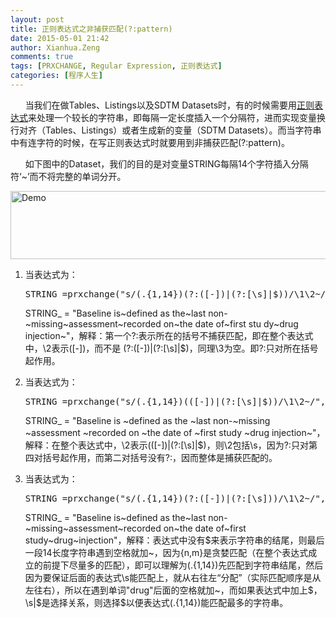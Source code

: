 ```yaml
---
layout: post
title: 正则表达式之非捕获匹配(?:pattern)
date: 2015-05-01 21:42
author: Xianhua.Zeng
comments: true
tags: [PRXCHANGE, Regular Expression, 正则表达式]
categories: [程序人生]
---
```

<p>      当我们在做Tables、Listings以及SDTM Datasets时，有的时候需要用<span style="text-decoration: underline;"><a href="http://zh.wikipedia.org/zh/%E6%AD%A3%E5%88%99%E8%A1%A8%E8%BE%BE%E5%BC%8F" target="_blank">正则表达式</a></span>来处理一个较长的字符串，即每隔一定长度插入一个分隔符，进而实现变量换行对齐（Tables、Listings）或者生成新的变量（SDTM Datasets）。而当字符串中有连字符的时候，在写正则表达式时就要用到非捕获匹配(?:pattern)。<!--more--></p><p>      如下图中的Dataset，我们的目的是对变量STRING每隔14个字符插入分隔符‘~’而不将完整的单词分开。</p><p><a href="http://www.xianhuazeng.com/cn/wp-content/uploads/2015/05/Demo.jpg"><img class="aligncenter size-full wp-image-125" src="http://www.xianhuazeng.com/cn/wp-content/uploads/2015/05/Demo.jpg" alt="Demo" width="1059" height="109" /></a></p><ol><li>当表达式为：<pre lang="SAS">STRING_=prxchange("s/(.{1,14})(?:([-])|(?:[\s]|$))/\1\2~/", -1, STRING);
</pre><p>STRING_ = "Baseline is~defined as the~last non-~missing~assessment~recorded on~the date of~first stu dy~drug injection~"，解释：第一个?:表示所在的括号不捕获匹配，即在整个表达式中，\2表示([-])，而不是 (?:([-])|(?:[\s]|$)，同理\3为空。即?:只对所在括号起作用。</p></li><li>当表达式为：<pre lang="SAS">STRING_=prxchange("s/(.{1,14})(([-])|(?:[\s]|$))/\1\2~/", -1, STRING);
</pre><p>STRING_ = "Baseline is ~defined as the ~last non-~missing ~assessment ~recorded on ~the date of ~first study ~drug injection~"，解释：在整个表达式中，\2表示(([-])|(?:[\s]|$)，则\2包括\s，因为?:只对第四对括号起作用，而第二对括号没有?:，因而整体是捕获匹配的。</p></li><li>当表达式为：<pre lang="SAS">STRING_=prxchange("s/(.{1,14})(?:([-])|(?:[\s]))/\1\2~/", -1, STRING);
</pre><p>STRING_ = "Baseline is~defined as the~last non-~missing~assessment~recorded on~the date of~first study~drug~injection"，解释：表达式中没有$来表示字符串的结尾，则最后一段14长度字符串遇到空格就加~，因为{n,m}是贪婪匹配（在整个表达式成立的前提下尽量多的匹配），即可以理解为(.{1,14})先匹配到字符串结尾，然后因为要保证后面的表达式\s能匹配上，就从右往左“分配”（实际匹配顺序是从左往右），所以在遇到单词"drug"后面的空格就加~，而如果表达式中加上$，\s|$是选择关系，则选择$以便表达式(.{1,14})能匹配最多的字符串。</p></li></ol>
